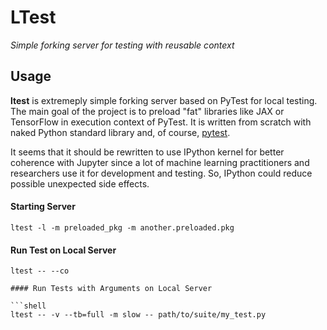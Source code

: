 # LTest

*Simple forking server for testing with reusable context*

## Usage

**ltest** is extremeply simple forking server based on PyTest for local
testing. The main goal of the project is to preload "fat" libraries like JAX or
TensorFlow in execution context of PyTest. It is written from scratch with
naked Python standard library and, of course, [pytest][1].

It seems that it should be rewritten to use IPython kernel for better coherence
with Jupyter since a lot of machine learning practitioners and researchers use
it for development and testing. So, IPython could reduce possible unexpected
side effects.

#### Starting Server

```shell
ltest -l -m preloaded_pkg -m another.preloaded.pkg
```

#### Run Test on Local Server

```shell
ltest -- --co

#### Run Tests with Arguments on Local Server

```shell
ltest -- -v --tb=full -m slow -- path/to/suite/my_test.py
```

[1]: https://github.com/pytest-dev/pytest.git
